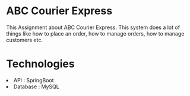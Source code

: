 # ABC Courier Express

This Assignment about ABC Courier Express. This system does a lot of things like how to place an order, how to manage
orders, how to manage customers etc.

# Technologies

<li>API : SpringBoot </li>
<li>Database : MySQL </li>


